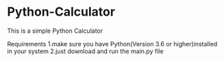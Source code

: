 # Python-Calculator
This is a simple  Python Calculator

Requirements
1.make sure you have Python(Version 3.6 or higher)installed in your system
2.just download and run the main.py file
